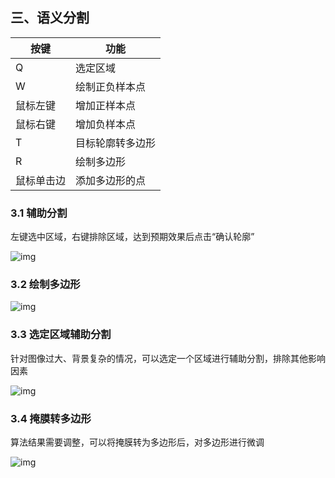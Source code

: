 ## 三、语义分割

| 按键       | 功能             |
| ---------- | ---------------- |
| Q          | 选定区域         |
| W          | 绘制正负样本点   |
| 鼠标左键   | 增加正样本点     |
| 鼠标右键   | 增加负样本点     |
| T          | 目标轮廓转多边形 |
| R          | 绘制多边形       |
| 鼠标单击边 | 添加多边形的点   |

### 3.1 辅助分割

左键选中区域，右键排除区域，达到预期效果后点击“确认轮廓”

![img]()

### 3.2 绘制多边形

![img]()

### 3.3 选定区域辅助分割

针对图像过大、背景复杂的情况，可以选定一个区域进行辅助分割，排除其他影响因素

![img]()

### 3.4 掩膜转多边形

算法结果需要调整，可以将掩膜转为多边形后，对多边形进行微调

![img]()
